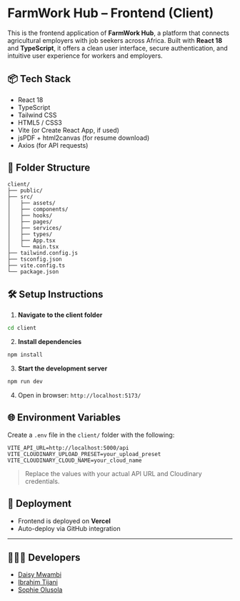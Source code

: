 # FarmWork Hub – Frontend (Client)

This is the frontend application of **FarmWork Hub**, a platform that connects agricultural employers with job seekers across Africa. Built with **React 18** and **TypeScript**, it offers a clean user interface, secure authentication, and intuitive user experience for workers and employers.

## 📦 Tech Stack

- React 18
- TypeScript
- Tailwind CSS
- HTML5 / CSS3
- Vite (or Create React App, if used)
- jsPDF + html2canvas (for resume download)
- Axios (for API requests)

## 📁 Folder Structure

```
client/
├── public/
├── src/
│   ├── assets/
│   ├── components/
│   ├── hooks/
│   ├── pages/
│   ├── services/
│   ├── types/
│   ├── App.tsx
│   └── main.tsx
├── tailwind.config.js
├── tsconfig.json
├── vite.config.ts
└── package.json
```

## 🛠️ Setup Instructions

1. **Navigate to the client folder**

```bash
cd client
```

2. **Install dependencies**

```bash
npm install
```

3. **Start the development server**

```bash
npm run dev
```

4. Open in browser: `http://localhost:5173/`

## 🌐 Environment Variables

Create a `.env` file in the `client/` folder with the following:

```env
VITE_API_URL=http://localhost:5000/api
VITE_CLOUDINARY_UPLOAD_PRESET=your_upload_preset
VITE_CLOUDINARY_CLOUD_NAME=your_cloud_name
```

> Replace the values with your actual API URL and Cloudinary credentials.

## 🚀 Deployment

- Frontend is deployed on **Vercel**
- Auto-deploy via GitHub integration

---

## 👩🏾‍💻 Developers

- [Daisy Mwambi](https://github.com/Shighi)
- [Ibrahim Tijani](https://github.com/teebabs521)
- [Sophie Olusola](https://github.com/Sophiewebstart)
